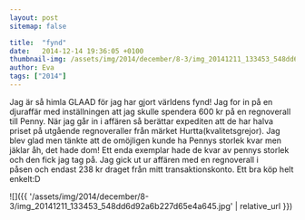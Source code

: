 ```yaml
---
layout: post
sitemap: false

title:  "fynd"
date:   2014-12-14 19:36:05 +0100
thumbnail-img: /assets/img/2014/december/8-3/img_20141211_133453_548dd6d92a6b227d65e4a645.jpg
author: Eva
tags: ["2014"]
---
```


Jag är så himla GLAAD för jag har gjort världens fynd! Jag for in på en djuraffär med inställningen att jag skulle spendera 600 kr på en regnoverall till Penny. När jag går in i affären så berättar expediten att de har halva priset på utgående regnoveraller från märket Hurtta(kvalitetsgrejor). Jag blev glad men tänkte att de omöjligen kunde ha Pennys storlek kvar men jäklar åh, det hade dom! Ett enda exemplar hade de kvar av pennys storlek och den fick jag tag på. Jag gick ut ur affären med en regnoverall i påsen och endast 238 kr draget från mitt transaktionskonto. Ett bra köp helt enkelt:D

![]({{ '/assets/img/2014/december/8-3/img_20141211_133453_548dd6d92a6b227d65e4a645.jpg'  | relative_url }})

